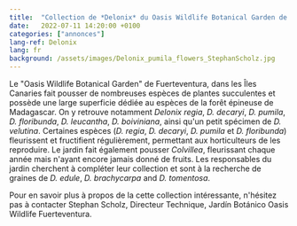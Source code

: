 ```yaml
---
title:  "Collection de *Delonix* du Oasis Wildlife Botanical Garden de Fuerteventura, Îles Canary"
date:   2022-07-11 14:20:00 +0100
categories: ["annonces"]
lang-ref: Delonix
lang: fr
background: /assets/images/Delonix_pumila_flowers_StephanScholz.jpg
---
```


Le "Oasis Wildlife Botanical Garden" de Fuerteventura, dans les Îles Canaries fait pousser de nombreuses espèces de plantes succulentes et possède une large superficie dédiée au espèces de la forêt épineuse de Madagascar. On y retrouve notamment *Delonix regia*, *D. decaryi*, *D. pumila*, *D. floribunda*, *D. leucantha*, *D. boiviniana*, ainsi qu'un petit spécimen de *D. velutina*. Certaines espèces (*D. regia*, *D. decaryi*, *D. pumila* et *D. floribunda*) fleurissent et fructifient régulièrement, permettant aux horticulteurs de les reproduire. Le jardin fait également pousser *Colvillea*, fleurissant chaque année mais n'ayant encore jamais donné de fruits. Les responsables du jardin cherchent à compléter leur collection et sont à la recherche de graines de *D. edule*, *D. brachycarpa* and *D. tomentosa*.

Pour en savoir plus à propos de la cette collection intéressante, n'hésitez pas à contacter Stephan Scholz, Directeur Technique, Jardín Botánico Oasis Wildlife Fuerteventura.